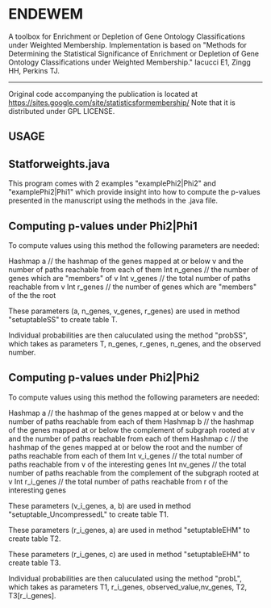 ENDEWEM
=======

A toolbox for Enrichment or Depletion of Gene Ontology Classifications under Weighted Membership. Implementation is based on "Methods for Determining the Statistical Significance of Enrichment or Depletion of Gene Ontology Classifications under Weighted Membership." Iacucci E1, Zingg HH, Perkins TJ.


---

Original code accompanying the publication is located at 
https://sites.google.com/site/statisticsformembership/
Note that it is distributed under GPL LICENSE.

USAGE
-----

Statforweights.java
-------------------
This program comes with 2 examples "examplePhi2|Phi2" and "examplePhi2|Phi1" which provide insight into how to compute the p-values presented in the manuscript using the methods in the .java file.

Computing p-values under Phi2|Phi1
----------------------------------

To compute values using this method the following parameters are needed:

Hashmap a // the hashmap of the genes mapped at or below v and the number of paths reachable from each of them
Int n_genes // the number of genes which are "members" of v
Int v_genes // the total number of paths reachable from v 
Int r_genes // the number of genes which are "members" of the the root

These parameters (a, n_genes, v_genes, r_genes) are used in method "setuptableSS" to create table T.

Individual probabilities are then caluculated using the method "probSS", which takes as parameters T, n_genes, r_genes, n_genes, and the observed number.

Computing p-values under Phi2|Phi2
----------------------------------

To compute values using this method the following parameters are needed:

Hashmap a // the hashmap of the genes mapped at or below v and the number of paths reachable from each of them
Hashmap b // the hashmap of the genes mapped at or below the complement of subgraph rooted at v and the number of paths reachable from each of them
Hashmap c // the hashmap of the genes mapped at or below the root and the number of paths reachable from each of them
Int v_i_genes // the total number of paths reachable from v of the interesting genes
Int nv_genes // the total number of paths reachable from  the complement of the subgraph rooted at v 
Int r_i_genes // the total number of paths reachable from r of the interesting genes 

These parameters (v_i_genes, a,  b) are used in method "setuptable_UncompressedL" to create table T1.

These parameters (r_i_genes, a) are used in method "setuptableEHM" to create table T2.

These parameters (r_i_genes, c) are used in method "setuptableEHM" to create table T3.

Individual probabilities are then caluculated using the method "probL", which takes as parameters  T1, r_i_genes,  observed_value,nv_genes, T2, T3[r_i_genes].

